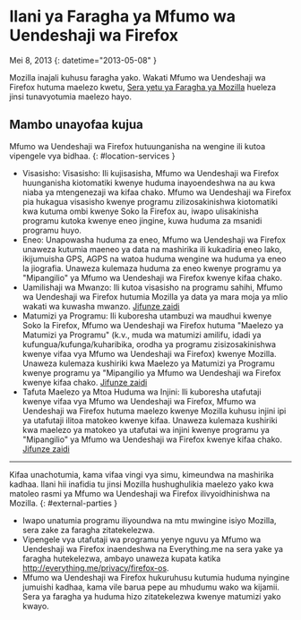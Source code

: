 # Ilani ya Faragha ya Mfumo wa Uendeshaji wa Firefox

Mei 8, 2013
{: datetime="2013-05-08" }

Mozilla inajali kuhusu faragha yako. Wakati Mfumo wa Uendeshaji wa Firefox hutuma maelezo kwetu, [Sera yetu ya Faragha ya Mozilla](https://www.mozilla.org/privacy/) hueleza jinsi tunavyotumia maelezo hayo.

## Mambo unayofaa kujua

Mfumo wa Uendeshaji wa Firefox hutuunganisha na wengine ili kutoa vipengele vya bidhaa.
{: #location-services }

* Visasisho: Visasisho: Ili kujisasisha, Mfumo wa Uendeshaji wa Firefox huunganisha kiotomatiki kwenye huduma inayoendeshwa na au kwa niaba ya mtengenezaji wa kifaa chako. Mfumo wa Uendeshaji wa Firefox pia hukagua visasisho kwenye programu zilizosakinishwa kiotomatiki kwa kutuma ombi kwenye Soko la Firefox au, iwapo ulisakinisha programu kutoka kwenye eneo jingine, kuwa huduma za msanidi programu huyo.
* Eneo: Unapowasha huduma za eneo, Mfumo wa Uendeshaji wa Firefox unaweza kutumia maeneo ya data na mashirika ili kukadiria eneo lako, ikijumuisha GPS, AGPS na watoa huduma wengine wa huduma ya eneo la jiografia. Unaweza kulemaza huduma za eneo kwenye programu ya "Mipangilio" ya Mfumo wa Uendeshaji wa Firefox kwenye kifaa chako.
* Uamilishaji wa Mwanzo: Ili kutoa visasisho na programu sahihi, Mfumo wa Uendeshaji wa Firefox hutumia Mozilla ya data ya mara moja ya mlio wakati wa kuwasha mwanzo. [Jifunze zaidi](https://wiki.mozilla.org/FirefoxOS/Metrics)
* Matumizi ya Programu: Ili kuboresha utambuzi wa maudhui kwenye Soko la Firefox, Mfumo wa Uendeshaji wa Firefox hutuma "Maelezo ya Matumizi ya Programu" (k.v., muda wa matumizi amilifu, idadi ya kufungua/kufunga/kuharibika, orodha ya programu zisizosakinishwa kwenye vifaa vya Mfumo wa Uendeshaji wa Firefox) kwenye Mozilla. Unaweza kulemaza kushiriki kwa Maelezo ya Matumizi ya Programu kwenye programu ya "Mipangilio ya Mfumo wa Uendeshaji wa Firefox kwenye kifaa chako. [Jifunze zaidi](https://wiki.mozilla.org/FirefoxOS/Metrics/App_Usage)
* Tafuta Maelezo ya Mtoa Huduma wa Injini: Ili kuboresha utafutaji kwenye vifaa vya Mfumo wa Uendeshaji wa Firefox, Mfumo wa Uendeshaji wa Firefox hutuma maelezo kwenye Mozilla kuhusu injini ipi ya utafutaji ilitoa matokeo kwenye kifaa. Unaweza kulemaza kushiriki kwa maelezo ya matokeo ya utafutai wa injini kwenye programu ya "Mipangilio" ya Mfumo wa Uendeshaji wa Firefox kwenye kifaa chako. [Jifunze zaidi](https://wiki.mozilla.org/FirefoxOS/Metrics/App_Usage)

---------------------------------------

Kifaa unachotumia, kama vifaa vingi vya simu, kimeundwa na mashirika kadhaa. Ilani hii inafidia tu jinsi Mozilla hushughulikia maelezo yako kwa matoleo rasmi ya Mfumo wa Uendeshaji wa Firefox ilivyoidhinishwa na Mozilla.
{: #external-parties }

* Iwapo unatumia programu iliyoundwa na mtu mwingine isiyo Mozilla, sera zake za faragha zitatekelezwa.
* Vipengele vya utafutaji wa programu yenye nguvu ya Mfumo wa Uendeshaji wa Firefox inaendeshwa na Everything.me na sera yake ya faragha hutekelezwa, ambayo unaweza kupata katika <http://everything.me/privacy/firefox-os>.
* Mfumo wa Uendeshaji wa Firefox hukuruhusu kutumia huduma nyingine jumuishi kadhaa, kama vile barua pepe au mhudumu wako wa kijamii. Sera ya faragha ya huduma hizo zitatekelezwa kwenye matumizi yako kwayo.
